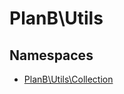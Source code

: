 
                                                                                                                                            
    
# PlanB\Utils

## Namespaces
- [PlanB\Utils\Collection](../PlanB/Utils/Collection.md)








                                                                                                                                                                                                                                                                                                                                                                                                            
    
                                                                                                                                                                                                                                                                             
                